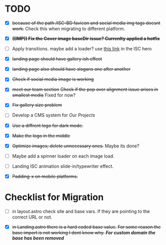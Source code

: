# TODO
- [x] ~~because of the path /ISC-BD favicon and social media img tags doesnt work.~~ Check this when migrating to different platform.

- [x] ~~**((IMP)) Fix the Cover image baseDir issue? Currenlty applied a hotfix**~~

- [ ] Apply transitions. maybe add a loader? use [this link](https://svgartista.net/) in the ISC hero
 
- [x] ~~landing page should have gallery ish effect~~

- [x] ~~landing page also should have slogans one after another~~

- [x] ~~Check if social media image is working~~

- [x] ~~meet our team section~~ ~~Check if the pop over alignment issue arises in smallest media~~ Fixed for now?

- [x] ~~Fix gallery size problem~~

- [ ] Develop a CMS system for *Our Projects*

- [x] ~~Use a diffrent logo for dark mode.~~

- [x] ~~Make the logo in the middle~~

- [x] ~~Optimize images; delete unnecessary ones.~~ Maybe its done?

- [ ] Maybe add a spinner loader on each image load.

- [ ] Landing ISC animation slide-in/typewriter effect.

- [x] ~~Padding-x on mobile platforms.~~

# Checklist for Migration

- [ ] in layout.astro check site and base vars. If they are pointing to the correct URL or not.

- [x] ~~in Landing.astro there is a hard coded base value.~~ ~~For some reason the base import is not working I dont know why.~~ ***For custom domain the base has been removed***